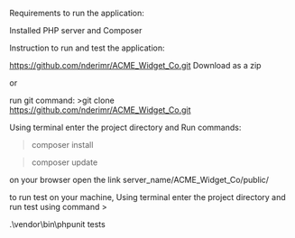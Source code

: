 Requirements to run the application:

Installed PHP server and  Composer 

Instruction to run and test the application:

https://github.com/nderimr/ACME_Widget_Co.git 
Download as a zip 

or

run git command: >git clone https://github.com/nderimr/ACME_Widget_Co.git

Using terminal enter the project directory and 
Run commands:

>composer install

>composer update 


on your browser open the link   server_name/ACME_Widget_Co/public/

to run test on your machine, Using terminal enter the project directory and run test using command >

.\vendor\bin\phpunit tests